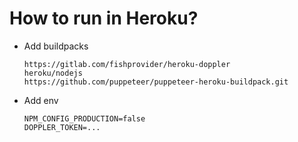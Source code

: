 # How to run in Heroku?
- Add buildpacks
  ```
  https://gitlab.com/fishprovider/heroku-doppler
  heroku/nodejs
  https://github.com/puppeteer/puppeteer-heroku-buildpack.git
  ```

- Add env
  ```
  NPM_CONFIG_PRODUCTION=false
  DOPPLER_TOKEN=...
  ```
